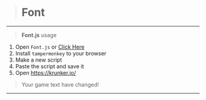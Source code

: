 ># Font
__________________________________
>**Font.js** usage
1. Open `Font.js` or [Click Here](https://raw.githubusercontent.com/ZaResX/KrunkerZares/master/TamperMonkey/font/font.js)
2. Install `tampermonkey` to your browser
3. Make a new script
4. Paste the script and save it
5. Open https://krunker.io/
>Your game text have changed!
__________________________________


